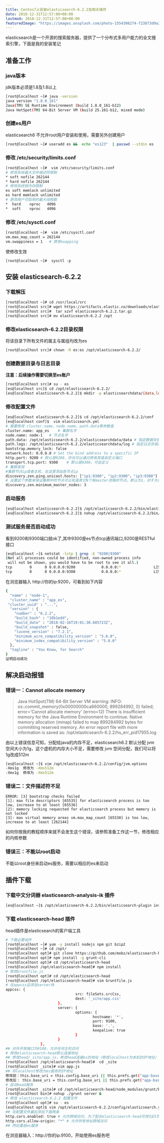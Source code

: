 ```yaml
---
title: Centos7上安装elasticsearch-6.2.2及相关插件
date: 2018-12-31T12:57:00+08:00
lastmod: 2018-12-31T12:57:00+08:00
featuredImage: "https://images.unsplash.com/photo-1554306274-f23873d9a26c?ixlib=rb-1.2.1&ixid=eyJhcHBfaWQiOjEyMDd9&auto=format&fit=crop&w=750&q=80"
---
```


elasticsearch是一个开源的搜索服务器，提供了一个分布式多用户能力的全文搜索引擎，下面是我的安装笔记

## 准备工作
### java版本
jdk版本必须是1.8及1.8以上

```bash
[root@localhost ~]# java -version
java version "1.8.0_161"
Java(TM) SE Runtime Environment (build 1.8.0_161-b12)
Java HotSpot(TM) 64-Bit Server VM (build 25.161-b12, mixed mode)
```
### 创建es用户
elasticsearch6 不允许root用户安装和使用，需要另外创建用户
```bash
[root@localhost ~]# useradd es &&  echo "es123"  | passwd --stdin es
```

### 修改 /etc/security/limits.conf
```bash
[root@localhost ~]#  vim /etc/security/limits.conf
# 修改系统最大文件描述符限制
* soft nofile 262144 
* hard nofile 262144
# 修改系统锁内存限制
es soft memlock unlimited 
es hard memlock unlimited
# 更改用户可启用的最大线程数
*  hard    nproc   4096
*  soft    nproc   4096
```
### 修改 /etc/sysctl.conf
```bash
[root@localhost ~]#  vim /etc/sysctl.conf
vm.max_map_count = 262144
vm.swappiness = 1   # 禁用swapping
```
使修改生效
```
[root@localhost ~]#  sysctl -p
```

## 安装 elasticsearch-6.2.2
### 下载解压
```bash
[root@localhost ~]# cd /usr/local/src
[root@localhost src]# wget https://artifacts.elastic.co/downloads/elasticsearch/elasticsearch-6.2.2.tar.gz
[root@localhost src]#  tar xzvf elasticsearch-6.2.2.tar.gz
[root@localhost src]# mv elasticsearch-6.2.2 /opt
```

### 修改elasticsearch-6.2.2目录权限

将该目录下所有文件的属主与属组均改为es
```bash
[root@localhost src]# chown -R es:es /opt/elasticsearch-6.2.2/
```

### 创建数据目录与日志目录
**注意：后续操作需要切换至es账户**
```bash
[root@localhost src]# su - es
[es@localhost src]$ cd /opt/elasticsearch-6.2.2/
[es@localhost elasticsearch-6.2.2]$ mkdir -p elasticsearchdata/{data,log}
```
### 修改配置文件

```bash
[es@localhost elasticsearch-6.2.2]$ cd /opt/elasticsearch-6.2.2/conf
[es@localhost conf]$  vim elasticsearch.yml
# 需要修改 cluster.name，node.name，path.data等参数值
cluster.name: app_es	# 集群名字
node.name: node-1	# 节点名字
path.data: /opt/elasticsearch-6.2.2/elasticsearchdata/data # 指定数据存放路径
path.logs: /opt/elasticsearch-6.2.2/elasticsearchdata/log # 指定日志存放路径
bootstrap.memory_lock: false
network.host: 0.0.0.0 # Set the bind address to a specific IP
http.port: 9200	# 默认是9200，你也可以通过修改其值自定义端口
transport.tcp.port: 9300    # 默认是9300，可自定义
# 集群发现
#集群节点ip或者主机，在这里添加各节点ip
discovery.zen.ping.unicast.hosts: ["ip1:9300", "ip2:9300"，"ip3:9300"]
# 设置这个参数来保证集群中的节点可以知道其它N个有master资格的节点。默认为1，对于大的集群来说，可以设置大一点的值（2-4）
discovery.zen.minimum_master_nodes: 3
```
### 启动服务

```bash
[es@localhost elasticsearch-6.2.2]$ /opt/elasticsearch-6.2.2/bin/elasticsearch    #前台启动
[es@localhost elasticsearch-6.2.2]$ nohup /opt/elasticsearch-6.2.2/bin/elasticsearch &    #后台启动
```

### 测试服务是否启动成功

看到9200和9300端口就ok了,其中9300是es节点tcp通讯端口,9200是RESTful接口

```bash
[es@localhost ~]$ netstat -lntp | grep -E "9200|9300"
(Not all processes could be identified, non-owned process info
 will not be shown, you would have to be root to see it all.)
tcp        0      0 0.0.0.0:9200            0.0.0.0:*               LISTEN      1022/java
tcp        0      0 0.0.0.0:9300            0.0.0.0:*               LISTEN      1022/java
```

在浏览器输入 http://你的ip:9200，可看到如下内容

```bash
{
  "name" : "node-1",
  "cluster_name" : "app_es",
 "cluster_uuid" : "...", 
  "version" : {
    "number" : "6.2.2",
    "build_hash" : "10b1edd",
    "build_date" : "2018-02-16T19:01:30.685723Z",
    "build_snapshot" : false,
    "lucene_version" : "7.2.1",
    "minimum_wire_compatibility_version" : "5.6.0",
    "minimum_index_compatibility_version" : "5.0.0"
  },
  "tagline" : "You Know, for Search"
}
证明启动成功
```
## 解决启动报错

### 错误一：Cannot allocate memory

>  Java HotSpot(TM) 64-Bit Server VM warning: INFO: os::commit_memory(0x00000000ca660000, 899284992, 0) failed; error='Cannot allocate memory' (errno=12)
> There is insufficient memory for the Java Runtime Environment to continue.
> Native memory allocation (mmap) failed to map 899284992 bytes for committing reserved memory.
> An error report file with more information is saved as:
> /opt/elasticsearch-6.2.2/hs_err_pid17955.log

由以上错误信息可知，分配给java的内存不足，elasticsearch6.2 默认分配 jvm 空间大小为1g，这个虚机的内存大小不足，需要修改 jvm 空间分配，我们可以将1g改成512m

```bash
[es@localhost ~]$ vim /opt/elasticsearch-6.2.2/config/jvm.options
-Xms1g  修改为 -Xms512m
-Xmx1g	修改为 -Xmx512m
```
### 错误二：文件描述符不足

```
ERROR: [3] bootstrap checks failed
[1]: max file descriptors [65535] for elasticsearch process is too low, increase to at least [65536]
[2]: memory locking requested for elasticsearch process but memory is not locked
[3]: max virtual memory areas vm.max_map_count [65530] is too low, increase to at least [262144]
```
如何你按我的教程顺序来就不会发生这个错误，请参照准备工作这一节，修改相应的内核参数

### 错误三：不能以root启动

不能以root身份来启动es服务，需要以相应的es来启动

## 插件下载

### 下载中文分词器 elasticsearch-analysis-ik 插件

```bash
[es@localhost ~]$ /opt/elasticsearch-6.2.2/bin/elasticsearch-plugin install https://github.com/medcl/elasticsearch-analysis-ik/releases/download/v6.2.2/elasticsearch-analysis-ik-6.2.2.zip
```
### 下载 elasticsearch-head 插件
head插件是elasticsearch的客户端工具
```bash
# 下载必要组件
[root@localhost ~]# yum -y install nodejs npm git bzip2
[root@localhost ~]# cd /opt/
[root@localhost opt]# git clone https://github.com/mobz/elasticsearch-head.git
[root@localhost opt]# npm install -g grunt-cli
[root@localhost opt]# cd /opt/elasticsearch-head
[root@localhost /opt/elasticsearch-head]# npm install
# 修改Gruntfile.js
[root@localhost opt]# cd /opt/elasticsearch-head
[root@localhost /opt/elasticsearch-head]# vim Gruntfile.js
# 在appcss后添加server块
appcss: {
                                src: fileSets.srcCss,
                                dest: '_site/app.css'
                        },
                        server: {
                                options: {
                                        hostname: '*',          
                                        port: 9100,
                                        base: '.',      
                                        keepalive: true
                                }
                        }
                },
## 对外开放端口为9100，允许任何主机访问
# 修改elasticsearch-head默认连接地址
## 修改head/_site/app.js，修改head连接es的地址（修改localhost为本机的IP地址）
[root@localhost /opt/elasticsearch-head]#  cd _site
[root@localhost _site]# vim app.js
## 将localhost修改为es服务的IP地址
修改前：this.base_uri = this.config.base_uri || this.prefs.get("app-base_uri") || "http://localhost:9200";
修改后： this.base_uri = this.config.base_uri || this.prefs.get("app-base_uri") || "http://你的ip:9200";
# 启动head服务
[root@localhost _site]# cd /opt/elasticsearch-head/node_modules/grunt/bin/
[root@localhost bin]# nohup ./grunt server &
# 修改 elasticsearch-6.2.2 配置文件
[root@localhost opt]# su - es 
[es@localhost opt]$ vim /opt/elasticsearch-6.2.2/config/elasticsearch.yml
## 在配置文件最后添加下面两条
http.cors.enabled: true	# 允许跨域访问，为了配合elasticsearch-head可视化ES界面
http.cors.allow-origin: "*"	# 允许所有地址跨域访问
## 然后重启es服务
```
在浏览器输入：http://你的ip:9100，开始使用es服务吧
